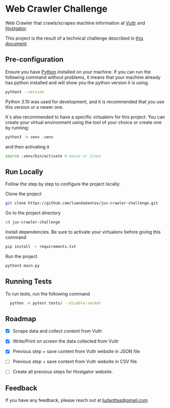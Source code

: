# Web Crawler Challenge

Web Crawler that crawls/scrapes machine information at [Vultr](https://www.vultr.com/products/bare-metal/#pricing) and [Hostgator](https://www.hostgator.com/vps-hosting).

This project is the result of a technical challenge described in [this document](challenge_description.md).


## Pre-configuration

Ensure you have [Python](https://www.python.org/downloads/) installed on your machine. If you can run the following command without problems, it means that your machine already has python installed and will show you the python version it is using.

```bash
python3 --version
```

Python 3.10 was used for development, and it is recommended that you use this version or a newer one.

It´s also recommended to have a specific virtualenv for this project. You can create your virtual environment using the tool of your choice or create one by running:

```bash
python3 -m venv .venv
```

and then activating it
```bash
source .venv/bin/activate # macos or linux
```


## Run Locally
Follow the step by step to configure the project locally:

Clone the project

```bash
git clone https://github.com/luandadantas/jus-crawler-challenge.git
```

Go to the project directory

```bash
cd jus-crawler-challenge
```

Install dependencies. Be sure to activate your virtualenv before giving this command

```bash
pip install -r requirements.txt
```

Run the project

```bash
python3 main.py
```

## Running Tests

To run tests, run the following command

```bash
  python -m pytest tests/ --disable-socket
```


## Roadmap

- [x] Scrape data and collect content from Vultr
- [x] Write/Print on screen the data collected from Vultr
- [x] Previous step + save content from Vultr website in JSON file
- [ ] Previous step + save content from Vultr website in CSV file
- [ ] Create all previous steps for Hostgator website.


## Feedback

If you have any feedback, please reach out at ludanttas@gmail.com